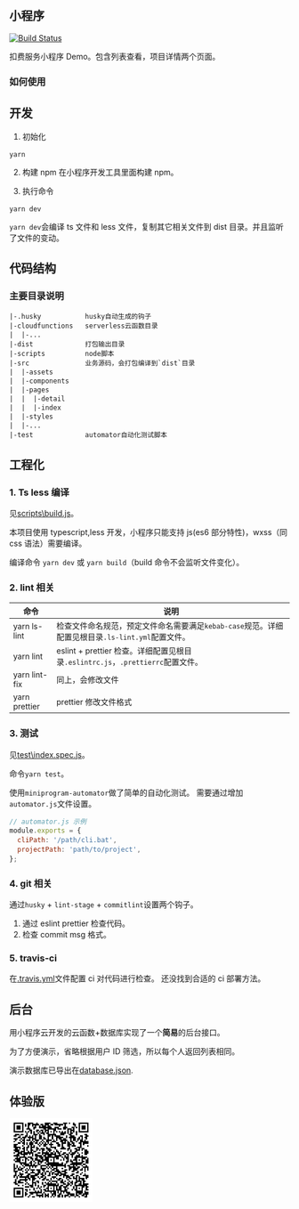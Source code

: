 ## 小程序

[![Build Status](https://www.travis-ci.org/dewfall123/deduction-service.svg?branch=main)](https://www.travis-ci.org/dewfall123/deduction-service)

扣费服务小程序 Demo。包含列表查看，项目详情两个页面。

### 如何使用

## 开发

1. 初始化

```
yarn
```

2. 构建 npm 在小程序开发工具里面构建 npm。

3. 执行命令

```
yarn dev
```

`yarn dev`会编译 ts 文件和 less 文件，复制其它相关文件到 dist 目录。并且监听了文件的变动。

## 代码结构

### 主要目录说明

```
|-.husky           husky自动生成的钩子
|-cloudfunctions   serverless云函数目录
|  |-...
|-dist             打包输出目录
|-scripts          node脚本
|-src              业务源码，会打包编译到`dist`目录
|  |-assets
|  |-components
|  |-pages
|  |  |-detail
|  |  |-index
|  |-styles
|  |-...
|-test             automator自动化测试脚本
```

## 工程化

### 1. Ts less 编译

见[scripts\build.js](scripts\build.js)。

本项目使用 typescript,less 开发，小程序只能支持 js(es6 部分特性)，wxss（同 css 语法）需要编译。

编译命令 `yarn dev` 或 `yarn build`（build 命令不会监听文件变化）。

### 2. lint 相关

| 命令          | 说明                                                                                             |
| ------------- | ------------------------------------------------------------------------------------------------ |
| yarn ls-lint  | 检查文件命名规范，预定文件命名需要满足`kebab-case`规范。详细配置见根目录`.ls-lint.yml`配置文件。 |
| yarn lint     | eslint + prettier 检查。详细配置见根目录`.eslintrc.js`，`.prettierrc`配置文件。                  |
| yarn lint-fix | 同上，会修改文件                                                                                 |
| yarn prettier | prettier 修改文件格式                                                                            |

### 3. 测试

见[test\index.spec.js](test\index.spec.js)。

命令`yarn test`。

使用`miniprogram-automator`做了简单的自动化测试。
需要通过增加`automator.js`文件设置。

```js
// automator.js 示例
module.exports = {
  cliPath: '/path/cli.bat',
  projectPath: 'path/to/project',
};
```

### 4. git 相关

通过`husky` + `lint-stage` + `commitlint`设置两个钩子。

1. 通过 eslint prettier 检查代码。
2. 检查 commit msg 格式。

### 5. travis-ci

在[.travis.yml](.travis.yml)文件配置 ci 对代码进行检查。
还没找到合适的 ci 部署方法。

## 后台

用小程序云开发的云函数+数据库实现了一个**简易**的后台接口。

为了方便演示，省略根据用户 ID 筛选，所以每个人返回列表相同。

演示数据库已导出在[database.json](database.json).

## 体验版
<p>
  <img src="qr.jpg" width="150" />
</p>
